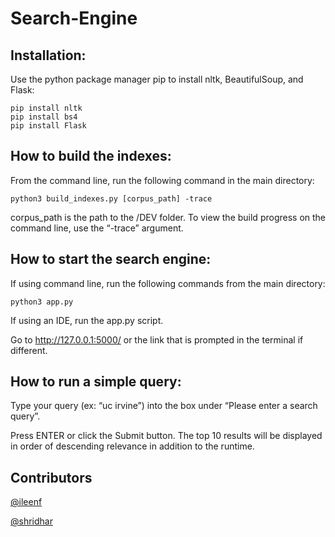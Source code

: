 # Search-Engine
## Installation: 
Use the python package manager pip to install nltk, BeautifulSoup, and Flask: 

	pip install nltk
	pip install bs4
	pip install Flask


## How to build the indexes:
From the command line, run the following command in the main directory:

	python3 build_indexes.py [corpus_path] -trace

corpus_path is the path to the /DEV folder.
To view the build progress on the command line, use the “-trace” argument. 
	

## How to start the search engine:
If using command line, run the following commands from the main directory:

	python3 app.py 

If using an IDE, run the app.py script.

Go to http://127.0.0.1:5000/ or the link that is prompted in the terminal if different. 


## How to run a simple query:
Type your query (ex: “uc irvine”) into the box under “Please enter a search query”. 

Press ENTER or click the Submit button. The top 10 results will be displayed in order of descending relevance in addition to the runtime. 

## Contributors
[@ileenf](https://github.com/ileenf)

[@shridhar](https://github.com/sonashridhar)
